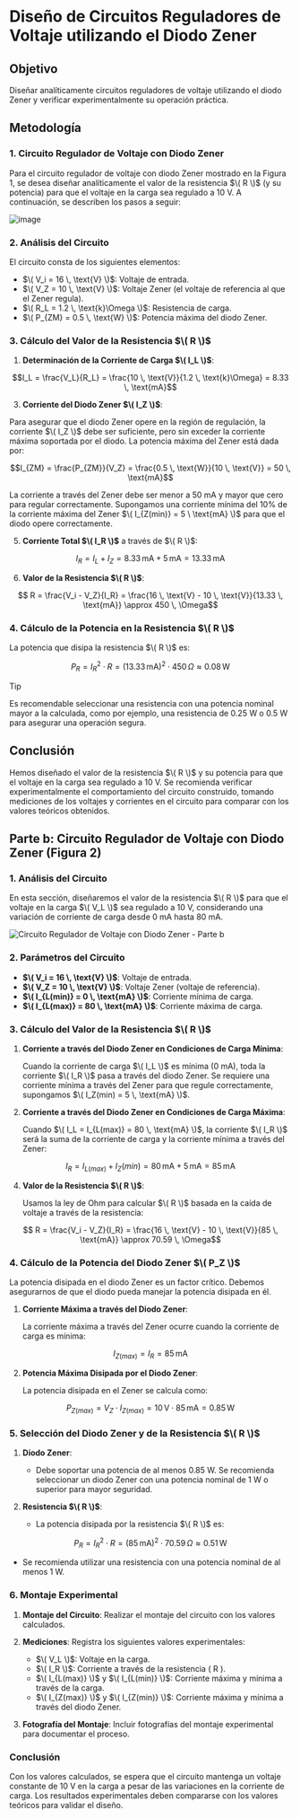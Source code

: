 # Diseño de Circuitos Reguladores de Voltaje utilizando el Diodo Zener

## Objetivo
Diseñar analíticamente circuitos reguladores de voltaje utilizando el diodo Zener y verificar experimentalmente su operación práctica.

## Metodología
### 1. Circuito Regulador de Voltaje con Diodo Zener

Para el circuito regulador de voltaje con diodo Zener mostrado en la Figura 1, se desea diseñar analíticamente el valor de la resistencia $\( R \)$ (y su potencia) para que el voltaje en la carga sea regulado a 10 V. A continuación, se describen los pasos a seguir:

![image](https://github.com/user-attachments/assets/9d4cf275-a864-48bd-852c-41a765d33de5)


### 2. Análisis del Circuito

El circuito consta de los siguientes elementos:

- $\( V_i = 16 \, \text{V} \)$: Voltaje de entrada.
- $\( V_Z = 10 \, \text{V} \)$: Voltaje Zener (el voltaje de referencia al que el Zener regula).
- $\( R_L = 1.2 \, \text{k}\Omega \)$: Resistencia de carga.
- $\( P_{ZM} = 0.5 \, \text{W} \)$: Potencia máxima del diodo Zener.

### 3. Cálculo del Valor de la Resistencia  $\( R \)$

1. **Determinación de la Corriente de Carga $\( I_L \)$**:

```math
I_L = \frac{V_L}{R_L} = \frac{10 \, \text{V}}{1.2 \, \text{k}\Omega} = 8.33 \, \text{mA}
```

3. **Corriente del Diodo Zener $\( I_Z \)$**:
   
Para asegurar que el diodo Zener opere en la región de regulación, la corriente $\( I_Z \)$ debe ser suficiente, pero sin exceder la corriente máxima soportada por el diodo. La potencia máxima del Zener está dada por:

```math
I_{ZM} = \frac{P_{ZM}}{V_Z} = \frac{0.5 \, \text{W}}{10 \, \text{V}} = 50 \, \text{mA}
```
   
La corriente a través del Zener debe ser menor a 50 mA y mayor que cero para regular correctamente. Supongamos una corriente mínima del 10% de la corriente máxima del Zener $\( I_{Z(min)} = 5 \ \text{mA} \)$ para que el diodo opere correctamente.

5. **Corriente Total $\( I_R \)$** a través de $\( R \)$:

```math
I_R = I_L + I_Z = 8.33 \, \text{mA} + 5 \, \text{mA} = 13.33 \, \text{mA}
```

6. **Valor de la Resistencia $\( R \)$**:

```math
   R = \frac{V_i - V_Z}{I_R} = \frac{16 \, \text{V} - 10 \, \text{V}}{13.33 \, \text{mA}} \approx 450 \, \Omega
```

### 4. Cálculo de la Potencia en la Resistencia $\( R \)$

La potencia que disipa la resistencia $\( R \)$ es:

```math
P_R = I_R^2 \cdot R = (13.33 \, \text{mA})^2 \cdot 450 \, \Omega \approx 0.08 \, \text{W}
```

> [!Tip]
> Es recomendable seleccionar una resistencia con una potencia nominal mayor a la calculada, como por ejemplo, una resistencia de 0.25 W o 0.5 W para asegurar una operación segura.

## Conclusión
Hemos diseñado el valor de la resistencia $\( R \)$ y su potencia para que el voltaje en la carga sea regulado a 10 V. Se recomienda verificar experimentalmente el comportamiento del circuito construido, tomando mediciones de los voltajes y corrientes en el circuito para comparar con los valores teóricos obtenidos.

## Parte b: Circuito Regulador de Voltaje con Diodo Zener (Figura 2)

### 1. Análisis del Circuito

En esta sección, diseñaremos el valor de la resistencia $\( R \)$ para que el voltaje en la carga $\( V_L \)$ sea regulado a 10 V, considerando una variación de corriente de carga desde 0 mA hasta 80 mA.

![Circuito Regulador de Voltaje con Diodo Zener - Parte b](ruta/figura2.png)

### 2. Parámetros del Circuito

- **$\( V_i = 16 \, \text{V} \)$**: Voltaje de entrada.
- **$\( V_Z = 10 \, \text{V} \)$**: Voltaje Zener (voltaje de referencia).
- **$\( I_{L(min)} = 0 \, \text{mA} \)$**: Corriente mínima de carga.
- **$\( I_{L(max)} = 80 \, \text{mA} \)$**: Corriente máxima de carga.

### 3. Cálculo del Valor de la Resistencia $\( R \)$

1. **Corriente a través del Diodo Zener en Condiciones de Carga Mínima**:

   Cuando la corriente de carga $\( I_L \)$ es mínima (0 mA), toda la corriente $\( I_R \)$ pasa a través del diodo Zener. Se requiere una corriente mínima a través del Zener para que regule correctamente, supongamos $\( I_Z(min) = 5 \, \text{mA} \)$.

2. **Corriente a través del Diodo Zener en Condiciones de Carga Máxima**:

   Cuando $\( I_L = I_{L(max)} = 80 \, \text{mA} \)$, la corriente $\( I_R \)$ será la suma de la corriente de carga y la corriente mínima a través del Zener:

```math
   I_R = I_{L(max)} + I_Z(min) = 80 \, \text{mA} + 5 \, \text{mA} = 85 \, \text{mA}
```

4. **Valor de la Resistencia $\( R \)$**:

   Usamos la ley de Ohm para calcular $\( R \)$ basada en la caída de voltaje a través de la resistencia:

```math
   R = \frac{V_i - V_Z}{I_R} = \frac{16 \, \text{V} - 10 \, \text{V}}{85 \, \text{mA}} \approx 70.59 \, \Omega
```

### 4. Cálculo de la Potencia del Diodo Zener $\( P_Z \)$

La potencia disipada en el diodo Zener es un factor crítico. Debemos asegurarnos de que el diodo pueda manejar la potencia disipada en él.

1. **Corriente Máxima a través del Diodo Zener**:

   La corriente máxima a través del Zener ocurre cuando la corriente de carga es mínima:

```math
   I_{Z(max)} = I_R = 85 \, \text{mA}
```

2. **Potencia Máxima Disipada por el Diodo Zener**:

   La potencia disipada en el Zener se calcula como:

```math
   P_{Z(max)} = V_Z \cdot I_{Z(max)} = 10 \, \text{V} \cdot 85 \, \text{mA} = 0.85 \, \text{W}
```

### 5. Selección del Diodo Zener y de la Resistencia $\( R \)$

1. **Diodo Zener**:
   - Debe soportar una potencia de al menos 0.85 W. Se recomienda seleccionar un diodo Zener con una potencia nominal de 1 W o superior para mayor seguridad.

2. **Resistencia $\( R \)$**:
   - La potencia disipada por la resistencia $\( R \)$ es:

```math
     P_R = I_R^2 \cdot R = (85 \, \text{mA})^2 \cdot 70.59 \, \Omega \approx 0.51 \, \text{W}
```
   - Se recomienda utilizar una resistencia con una potencia nominal de al menos 1 W.

### 6. Montaje Experimental

1. **Montaje del Circuito**: Realizar el montaje del circuito con los valores calculados.
2. **Mediciones**: Registra los siguientes valores experimentales:
   - $\( V_L \)$: Voltaje en la carga.
   - $\( I_R \)$: Corriente a través de la resistencia \( R \).
   - $\( I_{L(max)} \)$ y $\( I_{L(min)} \)$: Corriente máxima y mínima a través de la carga.
   - $\( I_{Z(max)} \)$ y $\( I_{Z(min)} \)$: Corriente máxima y mínima a través del diodo Zener.

3. **Fotografía del Montaje**: Incluir fotografías del montaje experimental para documentar el proceso.

### Conclusión

Con los valores calculados, se espera que el circuito mantenga un voltaje constante de 10 V en la carga a pesar de las variaciones en la corriente de carga. Los resultados experimentales deben compararse con los valores teóricos para validar el diseño.





